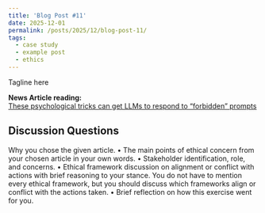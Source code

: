 ```yaml
---
title: 'Blog Post #11'
date: 2025-12-01
permalink: /posts/2025/12/blog-post-11/
tags:
  - case study
  - example post
  - ethics
---
```


Tagline here

**News Article reading:**  
[These psychological tricks can get LLMs to respond to “forbidden” prompts](https://arstechnica.com/science/2025/09/these-psychological-tricks-can-get-llms-to-respond-to-forbidden-prompts/)

Discussion Questions
---
Why you chose the given article.
• The main points of ethical concern from your chosen article in your own words.
• Stakeholder identification, role, and concerns.
• Ethical framework discussion on alignment or conflict with actions with brief reasoning
to your stance. You do not have to mention every ethical framework, but you should
discuss which frameworks align or conflict with the actions taken.
• Brief reflection on how this exercise went for you.